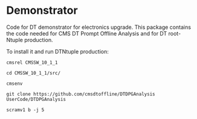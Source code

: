 # Demonstrator


Code for DT demonstrator for electronics upgrade. This package contains the code needed for CMS DT Prompt Offline Analysis and for DT root-Ntuple production.

To install it and run DTNtuple production:

```
cmsrel CMSSW_10_1_1

cd CMSSW_10_1_1/src/

cmsenv

git clone https://github.com/cmsdtoffline/DTDPGAnalysis UserCode/DTDPGAnalysis

scramv1 b -j 5

```

